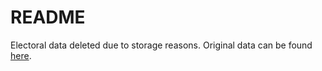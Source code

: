 # README
Electoral data deleted due to storage reasons. Original data can be found [here](https://www.servel.cl/participacion-electoral-por-region-plebiscito-2020/).